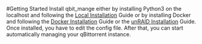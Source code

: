 #Getting Started
Install qbit_mange either by installing Python3 on the localhost and following the [Local Installation](https://github.com/StuffAnThings/qbit_manage/wiki/Installation#local-installations) Guide or by installing Docker and following the [Docker Installation](https://github.com/StuffAnThings/qbit_manage/wiki/Installation#docker-installation) Guide or the [unRAID Installation](https://github.com/StuffAnThings/qbit_manage/wiki/Installation#unraid-installation) Guide.
Once installed, you have to edit the config file.
After that, you can start automatically managing your qBittorrent instance.

